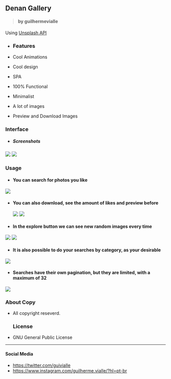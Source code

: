 ## Denan Gallery

> #### by guilhermevialle
Using [Unsplash API](https://unsplash.com/developers)

-   ### Features

-   Cool Animations
-   Cool design
-   SPA
-   100% Functional
-   Minimalist
-   A lot of images
-   Preview and Download Images

### Interface
- ##### Screenshots

![](capture)
![](capture4)

   ### Usage

-  #### You can search for photos you like

![](gif1)

- #### You can also download, see the amount of likes and preview before

   ![](gif2)
   ![](capture2)

- #### In the explore button we can see new random images every time

![](capture5)
![](gif3)

- #### It is also possible to do your searches by category, as your desirable

![](capture3)

- #### Searches have their own pagination, but they are limited, with a maximum of 32

![](capture6)

   ### About Copy
- All copyright reseverd.

   ### License

-   GNU General Public License

------------

#### Social Media

- https://twitter.com/guivialle
- https://www.instagram.com/guilherme.vialle/?hl=pt-br
> 

